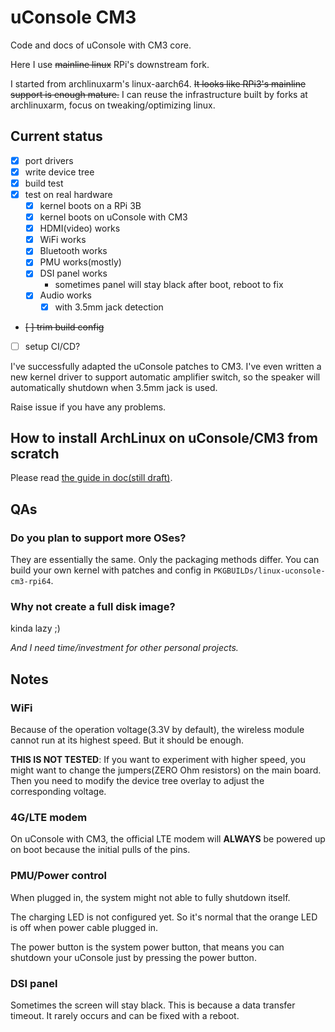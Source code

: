 # uConsole CM3

Code and docs of uConsole with CM3 core.

Here I use ~~mainline linux~~ RPi's downstream fork.

I started from archlinuxarm's linux-aarch64. ~~It looks like RPi3's mainline support is enough mature.~~ I can reuse the infrastructure built by forks at archlinuxarm, focus on tweaking/optimizing linux.

## Current status

- [x] port drivers
- [x] write device tree
- [x] build test
- [x] test on real hardware
    - [x] kernel boots on a RPi 3B
    - [x] kernel boots on uConsole with CM3
    - [x] HDMI(video) works
    - [x] WiFi works
    - [x] Bluetooth works
    - [x] PMU works(mostly)
    - [x] DSI panel works
        - sometimes panel will stay black after boot, reboot to fix
    - [x] Audio works
        - [x] with 3.5mm jack detection
- ~~[ ] trim build config~~
- [ ] setup CI/CD?

I've successfully adapted the uConsole patches to CM3. I've even written a new kernel driver to support automatic amplifier switch, so the speaker will automatically shutdown when 3.5mm jack is used.

Raise issue if you have any problems.

## How to install ArchLinux on uConsole/CM3 from scratch

Please read [the guide in doc(still draft)](doc/how-to-install-archlinux-from-scratch.md).

## QAs

### Do you plan to support more OSes?

They are essentially the same. Only the packaging methods differ. You can build your own kernel with patches and config in `PKGBUILDs/linux-uconsole-cm3-rpi64`.

### Why not create a full disk image?

kinda lazy ;)

_And I need time/investment for other personal projects._

## Notes

### WiFi

Because of the operation voltage(3.3V by default), the wireless module cannot run at its highest speed. But it should be enough.

__THIS IS NOT TESTED__: If you want to experiment with higher speed, you might want to change the jumpers(ZERO Ohm resistors) on the main board. Then you need to modify the device tree overlay to adjust the corresponding voltage.

### 4G/LTE modem

On uConsole with CM3, the official LTE modem will __ALWAYS__ be powered up on boot because the initial pulls of the pins.

### PMU/Power control

When plugged in, the system might not able to fully shutdown itself.

The charging LED is not configured yet. So it's normal that the orange LED is off when power cable plugged in.

The power button is the system power button, that means you can shutdown your uConsole just by pressing the power button.

### DSI panel

Sometimes the screen will stay black. This is because a data transfer timeout. It rarely occurs and can be fixed with a reboot.
